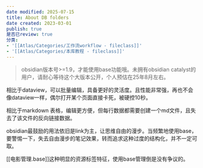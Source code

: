```yaml
---
date modified: 2025-07-15
title: About DB folders
date created: 2023-03-01
publish: true
是否已review: true
分类:
- '[[Atlas/Categories/工作流workflow - fileclass]]'
- '[[Atlas/Categories/本库教程 - fileclass]]'
---
```


> obsidian版本号>=1.9，才能使用base功能哦。未拥有obsidian catalyst的用户，请耐心等待这个大版本公开，个人预估在25年8月左右。

相比于dataview，可以批量编辑，具备更好的灵活度。且性能非常强，再也不会像dataview一样，偶尔打开某个页面直接卡死，被硬控10秒。

相比于markdown 表格，编辑更方便，但每行数据都需要创建一个md文件，且失去了该文件的反向链接数据。

obsidian最鼓励的用法依旧是link为主，让思维自由的漫步。当频繁地使用base，要警惕一下，失去自由漫步的笔记效果，转而追求这种过度的结构化，并不一定可取。

[[电影管理.base]]这种明显的资源标签特征，使用base管理倒是没有争议的。
